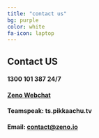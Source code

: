 ```yaml
---
title: "contact us"
bg: purple
color: white
fa-icon: laptop
---
```


## Contact US
#### 1300 101 387 24/7
#### [Zeno Webchat](http://webchat.zeno.io)
#### Teamspeak: ts.pikkaachu.tv
#### Email: contact@zeno.io
